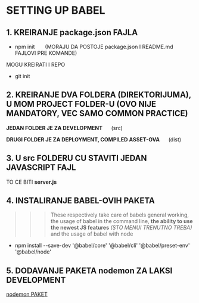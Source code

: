 # SETTING UP BABEL

## 1. KREIRANJE package.json FAJLA

- npm init      &nbsp;&nbsp;&nbsp;&nbsp;&nbsp; (MORAJU DA POSTOJE package.json I README.md FAJLOVI PRE KOMANDE)

MOGU KREIRATI I REPO

- git init

## 2. KREIRANJE DVA FOLDERA (DIREKTORIJUMA), U MOM PROJECT FOLDER-U (OVO NIJE MANDATORY, VEC SAMO COMMON PRACTICE)

**JEDAN FOLDER JE ZA DEVELOPMENT** &nbsp;&nbsp;&nbsp;&nbsp;     (src)

**DRUGI FOLDER JE ZA DEPLOYMENT, COMPILED ASSET-OVA** &nbsp;&nbsp;&nbsp;&nbsp;      (dist)

## 3. U src FOLDERU CU STAVITI JEDAN JAVASCRIPT FAJL

TO CE BITI **server.js**

## 4. INSTALIRANJE BABEL-OVIH PAKETA

>>> These respectively take care of babels general working, the usage of babel in the command line, **the ability to use the newest JS features** *(STO MENUI TRENUTNO TREBA)* and the usage of babel with node

- npm install --save-dev '@babel/core' '@babel/cli' '@babel/preset-env' '@babel/node'

## 5. DODAVANJE PAKETA nodemon ZA LAKSI DEVELOPMENT

[nodemon PAKET](https://www.npmjs.com/package/nodemon)

